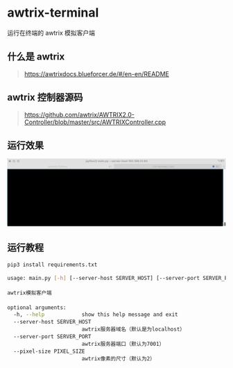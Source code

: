 # awtrix-terminal

运行在终端的 awtrix 模拟客户端

## 什么是 awtrix

> https://awtrixdocs.blueforcer.de/#/en-en/README

## awtrix 控制器源码

> https://github.com/awtrix/AWTRIX2.0-Controller/blob/master/src/AWTRIXController.cpp

## 运行效果

![image](./images/awtrix.gif)

## 运行教程

```sh
pip3 install requirements.txt
```

```sh
usage: main.py [-h] [--server-host SERVER_HOST] [--server-port SERVER_PORT] [--pixel-size PIXEL_SIZE]

awtrix模拟客户端

optional arguments:
  -h, --help            show this help message and exit
  --server-host SERVER_HOST
                        awtrix服务器域名（默认是为localhost）
  --server-port SERVER_PORT
                        awtrix服务器端口（默认为7001）
  --pixel-size PIXEL_SIZE
                        awtrix像素的尺寸（默认为2）
```
